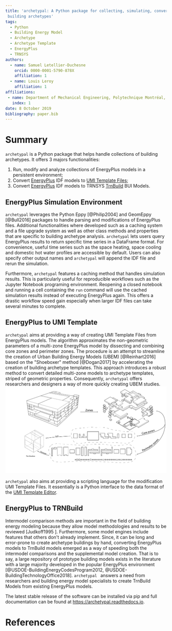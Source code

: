 ```yaml
---
title: 'archetypal: A Python package for collecting, simulating, converting and analysing
 building archetypes'
tags:
  - Python
  - Building Energy Model
  - Archetype
  - Archetype Template
  - EnergyPlus
  - TRNSYS
authors:
  - name: Samuel Letellier-Duchesne
    orcid: 0000-0001-5790-878X
    affiliation: 1
  - name: Louis Leroy
    affiliation: 1
affiliations:
 - name: Department of Mechanical Engineering, Polytechnique Montréal, Montréal, Canada
   index: 1
date: 8 October 2019
bibliography: paper.bib
---
```


# Summary

`archetypal` is a Python package that helps handle collections of building archetypes. It
offers 3 majors functionalities:

1. Run, modify and analyze collections of EnergyPlus models in a persistent environment;
2. Convert [EnergyPlus](https://energyplus.net) IDF models to [UMI Template Files](http://web.mit.edu/sustainabledesignlab/projects/umi/index.html);
3. Convert [EnergyPlus](https://energyplus.net) IDF models to TRNSYS [TrnBuild](http://www.trnsys.com/features/suite-of-tools.php) BUI Models.
 
## EnergyPlus Simulation Environment

`archetypal` leverages the Python Eppy [@Philip2004] and GeomEppy [@Bull2016] packages to
handle parsing and modifications of EnergyPlus files. Additional functionalities where
developed such as a caching system and a file upgrade system as well as other class
methods and properties that are specific to building archetype analysis. `archetypal` lets
users query EnergyPlus results to return specific time series in a DataFrame format. For
convenience, useful time series such as the space heating, space cooling and domestic hot
water profiles are accessible by default. Users can also specify other output names and
`archetypal` will append the IDF file and rerun the simulation.

Furthermore, `archetypal` features a caching method that handles simulation results. This
is particularly useful for reproducible workflows such as the Jupyter Notebook programing
environment. Reopening a closed notebook and running a cell containing the `run` command
will use the cached simulation results instead of executing EnergyPlus again. This offers
a drastic workflow speed gain especially when larger IDF files can take several minutes to
complete.

## EnergyPlus to UMI Template

`archetypal` aims at providing a way of creating UMI Template Files from EnergyPlus
models. The algorithm approximates the non-geometric parameters of a multi-zone EnergyPlus
model by dissecting and combining core zones and perimeter zones. The procedure is an
attempt to streamline the creation of Urban Building Energy Models (UBEM) [@Reinhart2016] based on the
"Shoeboxer" method [@Dogan2017] by accelerating the creation of building archetype
templates. This approach introduces a robust method to convert detailed multi-zone models
to archetype templates, striped of geometric properties. Consequently, `archetypal` offers
researchers and designers a way of more quickly creating UBEM studies. 
![Archetypal converts a multizone EnergyPlus model to an UMI Template File by combining core and perimeter zones](../docs/images/model_complexity_reduction@3x.png)

`archetypal` also aims at providing a scripting language for the modification UMI Template
Files. It essentially is a Python interface to the data format of the [UMI Template
Editor](https://github.com/MITSustainableDesignLab/basilisk).

## EnergyPlus to TRNBuild

Intermodel comparison methods are important in the field of building energy modeling
because they allow model methodologies and results to be reviewed [Judkoff1995 ].
Furthermore, some model engines include features that others don't already implement.
Since, it can be long and error-prone to create archetype buildings by hand, converting
EnergyPlus models to TrnBuild models emerged as a way of speeding both the intermodel
comparisons and the supplemental model creation. That is to say, a large repository of
prototype building models exists in the literature with a large majority developed in the
popular EnergyPlus environment [@USDOE-BuildingEnergyCodesProgram2012,
@USDOE-BuildingTechnologyOffice2018]. `archetypal ` answers a need from researchers and
building energy model specialists to create TrnBuild Models from existing EnergyPlus
models.

The latest stable release of the software can be installed via pip and full documentation
can be found at https://archetypal.readthedocs.io.

# References